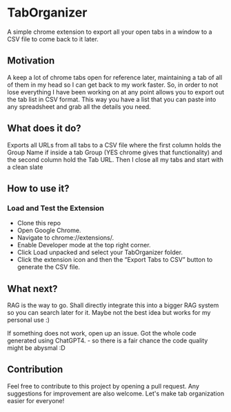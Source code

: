 # TabOrganizer
A simple chrome extension to export all your open tabs in a window to a CSV file to come back to it later.

## Motivation
A keep a lot of chrome tabs open for reference later, maintaining a tab of all of them in my head so I can get back to my work faster. So, in order to not lose everything I have been working on at any point allows you to export out the tab list in CSV format. This way you have a list that you can paste into any spreadsheet and grab all the details you need.

## What does it do?
Exports all URLs from all tabs to a CSV file where the first column holds the Group Name if inside a tab Group (YES chrome gives that functionality) and the second column hold the Tab URL. Then I close all my tabs and start with a clean slate


## How to use it?

### Load and Test the Extension
* Clone this repo
* Open Google Chrome.
* Navigate to chrome://extensions/.
* Enable Developer mode at the top right corner.
* Click Load unpacked and select your TabOrganizer folder.
* Click the extension icon and then the “Export Tabs to CSV” button to generate the CSV file.

## What next?
RAG is the way to go. Shall directly integrate this into a bigger RAG system so you can search later for it. Maybe not the best idea but works for my personal use :)

If something does not work, open up an issue. Got the whole code generated using ChatGPT4. - so there is a fair chance the code quality might be abysmal :D


## Contribution
Feel free to contribute to this project by opening a pull request. Any suggestions for improvement are also welcome. Let's make tab organization easier for everyone!